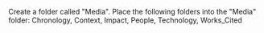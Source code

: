 Create a folder called "Media".
Place the following folders into the "Media" folder:
Chronology, Context, Impact, People, Technology, Works_Cited
